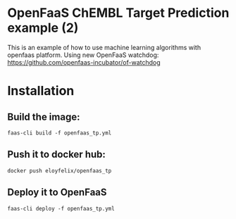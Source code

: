 # OpenFaaS ChEMBL Target Prediction example (2)

This is an example of how to use machine learning algorithms with openfaas platform.
Using new OpenFaaS watchdog: https://github.com/openfaas-incubator/of-watchdog

# Installation

## Build the image:
```
faas-cli build -f openfaas_tp.yml
```

## Push it to docker hub:
```
docker push eloyfelix/openfaas_tp
```

## Deploy it to OpenFaaS
```
faas-cli deploy -f openfaas_tp.yml
```